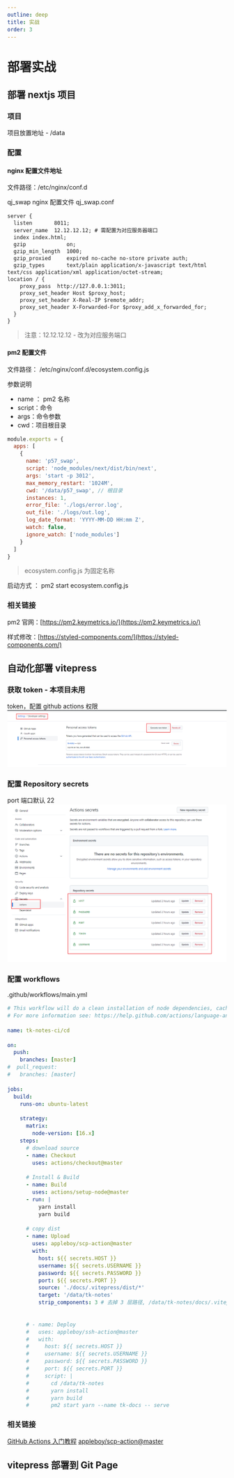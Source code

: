 ```yaml
---
outline: deep
title: 实战
order: 3
---
```


# 部署实战

## 部署 nextjs 项目

### 项目

项目放置地址 - /data

### 配置

#### nginx 配置文件地址

文件路径：/etc/nginx/conf.d

qj_swap nginx 配置文件 qj_swap.conf

```nginx
server {
  listen       8011;
  server_name  12.12.12.12; # 需配置为对应服务器端口
  index index.html;
  gzip             on;
  gzip_min_length  1000;
  gzip_proxied     expired no-cache no-store private auth;
  gzip_types       text/plain application/x-javascript text/html text/css application/xml application/octet-stream;
location / {
    proxy_pass  http://127.0.0.1:3011;
    proxy_set_header Host $proxy_host;
    proxy_set_header X-Real-IP $remote_addr;
    proxy_set_header X-Forwarded-For $proxy_add_x_forwarded_for;
  }
}
```

> 注意：12.12.12.12 - 改为对应服务端口

#### pm2 配置文件

文件路径： /etc/nginx/conf.d/ecosystem.config.js

参数说明

- name ： pm2 名称
- script：命令
- args：命令参数
- cwd：项目根目录

```javascript
module.exports = {
  apps: [
    {
      name: 'p57_swap',
      script: 'node_modules/next/dist/bin/next',
      args: 'start -p 3012',
      max_memory_restart: '1024M',
      cwd: '/data/p57_swap', // 根目录
      instances: 1,
      error_file: './logs/error.log',
      out_file: './logs/out.log',
      log_date_format: 'YYYY-MM-DD HH:mm Z',
      watch: false,
      ignore_watch: ['node_modules']
    }
  ]
}
```

> ecosystem.config.js 为固定名称

启动方式 ： pm2 start ecosystem.config.js

### 相关链接

pm2 官网：[https://pm2.keymetrics.io/](https://pm2.keymetrics.io/)

样式修改：[https://styled-components.com/](https://styled-components.com/)

## 自动化部署 vitepress

### 获取 token - 本项目未用

token，配置 github actions 权限
<img src="./example.assets/1653816518588-5229b1a4-327c-46d5-b7d3-8f88b7c1cd72.png" alt="image.png" style="zoom: 67%;" />

### 配置 Repository secrets

port 端口默认 22
<img src="./example.assets/1653816442941-1e0c3957-0f1c-4d17-821f-6880e7b8ea40.png" alt="image.png" style="zoom: 80%;" />

### 配置 workflows

.github/workflows/main.yml

```yaml
# This workflow will do a clean installation of node dependencies, cache/restore them, build the source code and run tests across different versions of node
# For more information see: https://help.github.com/actions/language-and-framework-guides/using-nodejs-with-github-actions

name: tk-notes-ci/cd

on:
  push:
    branches: [master]
#  pull_request:
#   branches: [master]

jobs:
  build:
    runs-on: ubuntu-latest

    strategy:
      matrix:
        node-version: [16.x]
    steps:
      # download source
      - name: Checkout
        uses: actions/checkout@master

      # Install & Build
      - name: Build
        uses: actions/setup-node@master
      - run: |
          yarn install
          yarn build

      # copy dist
      - name: Upload
        uses: appleboy/scp-action@master
        with:
          host: ${{ secrets.HOST }}
          username: ${{ secrets.USERNAME }}
          password: ${{ secrets.PASSWORD }}
          port: ${{ secrets.PORT }}
          source: './docs/.vitepress/dist/*'
          target: '/data/tk-notes'
          strip_components: 3 # 去掉 3 层路径, /data/tk-notes/docs/.vitepress/dist/* => /data/tk-notes/*


      # - name: Deploy
      #   uses: appleboy/ssh-action@master
      #   with:
      #     host: ${{ secrets.HOST }}
      #     username: ${{ secrets.USERNAME }}
      #     password: ${{ secrets.PASSWORD }}
      #     port: ${{ secrets.PORT }}
      #     script: |
      #       cd /data/tk-notes
      #       yarn install
      #       yarn build
      #       pm2 start yarn --name tk-docs -- serve
```

### 相关链接

[GitHub Actions 入门教程](http://www.ruanyifeng.com/blog/2019/09/getting-started-with-github-actions.html)
[appleboy/scp-action@master](https://github.com/marketplace/actions/scp-command-to-transfer-files)

## vitepress 部署到 Git Page
